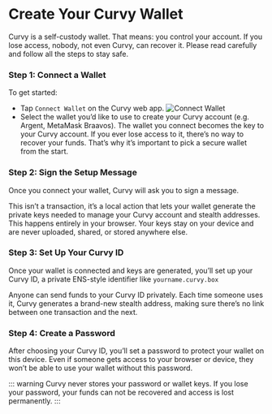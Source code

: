 # Create Your Curvy Wallet

Curvy is a self-custody wallet. That means: you control your account. If you lose access, nobody, not even Curvy, can recover it. Please read carefully and follow all the steps to stay safe.

### Step 1: Connect a Wallet

To get started:

- Tap `Connect Wallet` on the Curvy web app.
![Connect Wallet](/images/connect_wallet.png)
- Select the wallet you’d like to use to create your Curvy account (e.g. Argent, MetaMask Braavos).
  The wallet you connect becomes the key to your Curvy account. If you ever lose access to it, there’s no way to recover your funds. That’s why it’s important to pick a secure wallet from the start.

### Step 2: Sign the Setup Message

Once you connect your wallet, Curvy will ask you to sign a message.

This isn’t a transaction, it’s a local action that lets your wallet generate the private keys needed to manage your Curvy account and stealth addresses. This happens entirely in your browser. Your keys stay on your device and are never uploaded, shared, or stored anywhere else.

### Step 3: Set Up Your Curvy ID

Once your wallet is connected and keys are generated, you’ll set up your Curvy ID, a private ENS-style identifier like `yourname.curvy.box`

Anyone can send funds to your Curvy ID privately. Each time someone uses it, Curvy generates a brand-new stealth address, making sure there’s no link between one transaction and the next.

### Step 4: Create a Password

After choosing your Curvy ID, you’ll set a password to protect your wallet on this device. Even if someone gets access to your browser or device, they won’t be able to use your wallet without this password.

::: warning
Curvy never stores your password or wallet keys. If you lose your password, your funds can not be recovered and access is lost permanently.
:::
